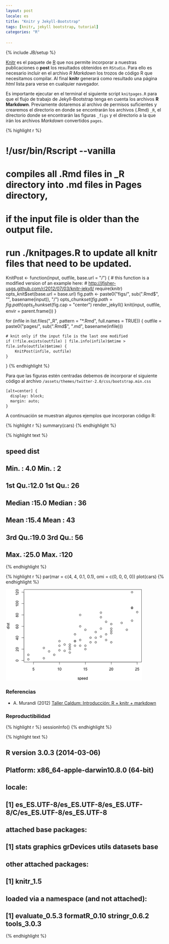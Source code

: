 ```yaml
---
layout: post
locale: es
title: "Knitr y Jekyll-Bootstrap"
tags: [knitr, jekyll bootstrap, tutorial]
categories: "R"

---
```

{% include JB/setup %}

[Knitr](http://yihui.name/knitr/) es el paquete de [R](http://www.r-project.org/) que nos permite incorporar a nuestras publicaciones o **post** los resultados obtenidos en `RStudio`. Para ello es necesario incluir en el archivo *R Markdown* los trozos de código R que necesitamos compilar.  Al final **knitr** generará como resultado una página *html* lista para verse en cualquier navegador.

Es importante ejecutar en el terminal el siguiente script `knitpages.R` para que el flujo de trabajo de Jekyll-Bootstrap tenga en cuenta los archivos **R Markdown**. Previamente dotaremos al archivo de permisos suficientes y crearemos el directorio en donde se encontrarán los archivos (.Rmd) `_R`, el directorio donde se encontrarán las figuras `_figs` y el directorio a la que irán los archivos *Markdown* convertidos `pages`. 


{% highlight r %}
# !/usr/bin/Rscript --vanilla

# compiles all .Rmd files in _R directory into .md files in Pages directory,
# if the input file is older than the output file.

# run ./knitpages.R to update all knitr files that need to be updated.

KnitPost <- function(input, outfile, base.url = "/") {
    # this function is a modified version of an example here:
    # http://jfisher-usgs.github.com/r/2012/07/03/knitr-jekyll/
    require(knitr)
    opts_knit$set(base.url = base.url)
    fig.path <- paste0("figs/", sub(".Rmd$", "", basename(input)), "/")
    opts_chunk$set(fig.path = fig.path)
    opts_chunk$set(fig.cap = "center")
    render_jekyll()
    knit(input, outfile, envir = parent.frame())
}

for (infile in list.files("_R", pattern = "*.Rmd", full.names = TRUE)) {
    outfile = paste0("pages/", sub(".Rmd$", ".md", basename(infile)))
    
    # knit only if the input file is the last one modified
    if (!file.exists(outfile) | file.info(infile)$mtime > file.info(outfile)$mtime) {
        KnitPost(infile, outfile)
    }
}
{% endhighlight %}


Para que las figuras estén centradas debemos de incorporar el siguiente código al archivo `/assets/themes/twitter-2.0/css/bootstrap.min.css`

    [alt=center] {
      display: block;
      margin: auto;
    }

A continuación se muestran algunos ejemplos que incorporan código R:

{% highlight r %}
summary(cars)
{% endhighlight %}



{% highlight text %}
##      speed           dist    
##  Min.   : 4.0   Min.   :  2  
##  1st Qu.:12.0   1st Qu.: 26  
##  Median :15.0   Median : 36  
##  Mean   :15.4   Mean   : 43  
##  3rd Qu.:19.0   3rd Qu.: 56  
##  Max.   :25.0   Max.   :120
{% endhighlight %}



{% highlight r %}
par(mar = c(4, 4, 0.1, 0.1), omi = c(0, 0, 0, 0))
plot(cars)
{% endhighlight %}

![center](/figs/2014-05-20-Knitr-y-Jekyll/fig1.png) 


### Referencias

- A. Murandi (2012) [Taller Caldum: Introducción: R + knitr + markdown](http://fobos.inf.um.es/R/introknitr/introknitrs.html#(1))

### Reproductibilidad


{% highlight r %}
sessionInfo()
{% endhighlight %}



{% highlight text %}
## R version 3.0.3 (2014-03-06)
## Platform: x86_64-apple-darwin10.8.0 (64-bit)
## 
## locale:
## [1] es_ES.UTF-8/es_ES.UTF-8/es_ES.UTF-8/C/es_ES.UTF-8/es_ES.UTF-8
## 
## attached base packages:
## [1] stats     graphics  grDevices utils     datasets  base     
## 
## other attached packages:
## [1] knitr_1.5
## 
## loaded via a namespace (and not attached):
## [1] evaluate_0.5.3 formatR_0.10   stringr_0.6.2  tools_3.0.3
{% endhighlight %}

